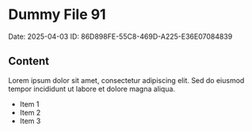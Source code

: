 # Dummy File 91

Date: 2025-04-03
ID: 86D898FE-55C8-469D-A225-E36E07084839

## Content

Lorem ipsum dolor sit amet, consectetur adipiscing elit.
Sed do eiusmod tempor incididunt ut labore et dolore magna aliqua.

* Item 1
* Item 2
* Item 3

